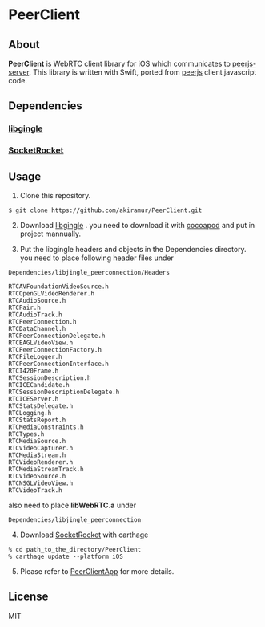 # PeerClient

## About
<b>PeerClient</b> is WebRTC client library for iOS which communicates to [peerjs-server](https://github.com/peers/peerjs-server).
This library is written with Swift, ported from [peerjs](https://github.com/peers/peerjs) client javascript code. 

## Dependencies

### [libgingle](https://cocoapods.org/pods/libjingle_peerconnection)
### [SocketRocket](https://github.com/facebook/SocketRocket)

## Usage

1. Clone this repository.

```
$ git clone https://github.com/akiramur/PeerClient.git
```

2. Download [libgingle](https://cocoapods.org/pods/libjingle_peerconnection)  .
you need to download it with [cocoapod](https://cocoapods.org/pods/libjingle_peerconnection) and put in project mannually.

3. Put the libgingle headers and objects in the Dependencies directory.  
you need to place following header files under 

```
Dependencies/libjingle_peerconnection/Headers
```

```
RTCAVFoundationVideoSource.h  
RTCOpenGLVideoRenderer.h  
RTCAudioSource.h  
RTCPair.h  
RTCAudioTrack.h  
RTCPeerConnection.h  
RTCDataChannel.h  
RTCPeerConnectionDelegate.h  
RTCEAGLVideoView.h  
RTCPeerConnectionFactory.h  
RTCFileLogger.h  
RTCPeerConnectionInterface.h  
RTCI420Frame.h  
RTCSessionDescription.h  
RTCICECandidate.h  
RTCSessionDescriptionDelegate.h  
RTCICEServer.h  
RTCStatsDelegate.h  
RTCLogging.h  
RTCStatsReport.h  
RTCMediaConstraints.h  
RTCTypes.h  
RTCMediaSource.h  
RTCVideoCapturer.h  
RTCMediaStream.h  
RTCVideoRenderer.h  
RTCMediaStreamTrack.h  
RTCVideoSource.h  
RTCNSGLVideoView.h  
RTCVideoTrack.h  
```
also need to place <b>libWebRTC.a</b> under  

```
Dependencies/libjingle_peerconnection
```

4. Download [SocketRocket](https://github.com/facebook/SocketRocket) with carthage  

```
% cd path_to_the_directory/PeerClient  
% carthage update --platform iOS  
```

5. Please refer to [PeerClientApp](https://github.com/akiramur/PeerClientApp) for more details.

## License

MIT
